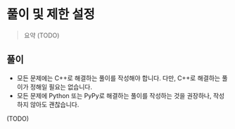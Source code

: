# 풀이 및 제한 설정

> 요약
> (TODO)

## 풀이

- 모든 문제에는 C++로 해결하는 풀이를 작성해야 합니다. 다만, C++로 해결하는 풀이가 정해일 필요는 없습니다.
- 모든 문제에 Python 또는 PyPy로 해결하는 풀이를 작성하는 것을 권장하나, 작성하지 않아도 괜찮습니다.

(TODO)
